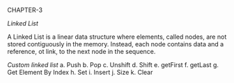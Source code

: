 CHAPTER-3

_Linked List_

A Linked List is a linear data structure where elements, called nodes, are not stored contiguously in the memory. Instead, each node contains data and a reference, ot link, to the next node in the sequence.

_Custom linked list_
a. Push
b. Pop
c. Unshift
d. Shift
e. getFirst
f. getLast
g. Get Element By Index
h. Set
i. Insert
j. Size
k. Clear